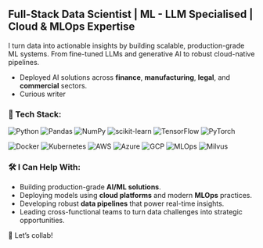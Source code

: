 ## Full-Stack Data Scientist | ML - LLM Specialised | Cloud & MLOps Expertise

I turn data into actionable insights by building scalable, production-grade ML systems. From fine-tuned LLMs and generative AI to robust cloud-native pipelines.

- Deployed AI solutions across **finance**, **manufacturing**, **legal**, and **commercial** sectors.
- Curious writer

### 🔧 Tech Stack:
![Python](https://img.shields.io/badge/Python-3776AB?style=flat&logo=python&logoColor=white)
![Pandas](https://img.shields.io/badge/Pandas-150458?style=flat&logo=pandas&logoColor=white)
![NumPy](https://img.shields.io/badge/NumPy-013243?style=flat&logo=numpy&logoColor=white)
![scikit-learn](https://img.shields.io/badge/scikit--learn-F7931E?style=flat&logo=scikit-learn&logoColor=white)
![TensorFlow](https://img.shields.io/badge/TensorFlow-FF6F00?style=flat&logo=tensorflow&logoColor=white)
![PyTorch](https://img.shields.io/badge/PyTorch-EE4C2C?style=flat&logo=pytorch&logoColor=white)

![Docker](https://img.shields.io/badge/Docker-2496ED?style=flat&logo=docker&logoColor=white)
![Kubernetes](https://img.shields.io/badge/Kubernetes-326CE5?style=flat&logo=kubernetes&logoColor=white)
![AWS](https://img.shields.io/badge/AWS-232F3E?style=flat&logo=amazonaws&logoColor=white)
![Azure](https://img.shields.io/badge/Azure-0089D6?style=flat&logo=microsoftazure&logoColor=white)
![GCP](https://img.shields.io/badge/GCP-4285F4?style=flat&logo=googlecloud&logoColor=white)
![MLOps](https://img.shields.io/badge/MLOps-0079FF?style=flat&logo=kubernetes&logoColor=white)
![Milvus](https://img.shields.io/badge/Milvus-1a1a1a?style=flat&logo=milvus&logoColor=white)

### 🛠️ I Can Help With:
- Building production-grade **AI/ML solutions**.
- Deploying models using **cloud platforms** and modern **MLOps** practices.
- Developing robust **data pipelines** that power real-time insights.
- Leading cross-functional teams to turn data challenges into strategic opportunities.

🔗 Let’s collab!

